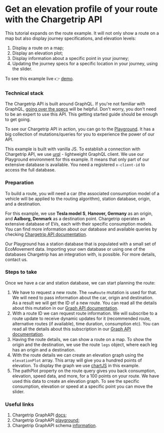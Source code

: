 # Get an elevation profile of your route with the Chargetrip API

This tutorial expands on the route example. It will not only show a route on a map but also display journey specifications, and elevation levels:

1.  Display a route on a map;
2.  Display an elevation plot;
3.  Display information about a specific point in your journey;
4.  Updating the journey specs for a specific location in your journey, using the slider.

To see this example live 👉 [demo](https://examples.chargetrip.com/?id=elevation-plot/).

### Technical stack

The Chargetrip API is built around GraphQL. If you're not familiar with GraphQL, [going over the specs](https://graphql.org/learn/) will be helpful. Don't worry, you don't need to be an expert to use this API. This getting started guide should be enough to get going.

To see our Chargetrip API in action, you can go to the [Playground](https://playground.chargetrip.com/). It has a big collection of mutations/queries for you to experience the power of our API.

This example is built with vanilla JS. To establish a connection with Chargetrip API, we use [urql](https://formidable.com/open-source/urql/) - lightweight GraphQL client.
We use our Playground environment for this example. It means that only part of our extensive database is available. You need a registered `x-client-id` to access the full database.

### Preparation

To build a route, you will need a car (the associated consumption model of a vehicle will be applied to the routing algorithm), station database, origin, and a destination.

For this example, we use **Tesla model S**, **Hanover, Germany** as an origin, and **Aalborg, Denmark** as a destination point.
Chargetrip operates an extensive database of EVs, each with their specific consumption models. You can find more information about our database and available queries by checking [Chargetrip API documentation](https://developers.chargetrip.com/).

Our Playground has a station database that is populated with a small set of EcoMovement data. Importing your own database or using one of the databases Chargetrip has an integration with, is possible. For more details, contact us.

### Steps to take

Once we have a car and station database, we can start planning the route:

1. We have to request a new route. The `newRoute` mutation is used for that. We will need to pass information about the car, origin and destination. As a result we will get the ID of a new route. You can read all the details about this mutation in our [Graph API documentation](https://developers.chargetrip.com/API-Reference/Routes/mutate-route).
2. With a route ID we can request route information. We will subscribe to a route update to receive dynamic updates for it (recommended route, alternative routes (if available), time duration, consumption etc). You can read all the details about this subscription in our [Graph API documentation](https://developers.chargetrip.com/API-Reference/Routes/subscribe-to-route-updates).
3. Having the route details, we can show a route on a map. To show the origin and the destination, we use the route `legs` object, where each leg has an origin and a destination.
4. With the route details we can create an elevation graph using the `elevationPlot` array. This array will give you a hundred points of elevation. To display the graph we use [chartJS](https://www.chartjs.org/docs/latest/) in this example.
5. The pathPlot property on the route query gives you back consumption, elevation, speed data, and more, for a 100 points on your route. We have used this data to create an elevation graph. To see the specific consumption, elevation or speed at a specific point you can move the slider.

### Useful links

1. Chargetrip GraphAPI [docs](https://developers.chargetrip.com/);
2. Chargetrip GraphAPI [playground](https://playground.chargetrip.com/);
3. Chargetrip GraphAPI schema [information](https://voyager.chargetrip.com/).
